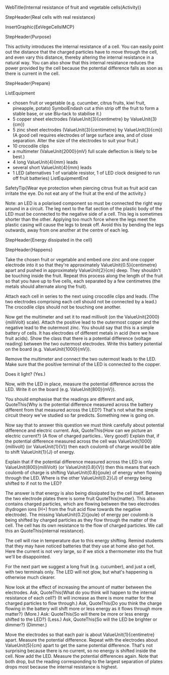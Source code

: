 WebTitle{Internal resistance of fruit and vegetable cells(Activity)}

StepHeader{Real cells with real resistance}

InsertGraphic{EeVegeCellsIMCP}

StepHeader{Purpose}

This activity introduces the internal resistance of a cell. You can easily point out the distance that the charged particles have to move through the cell, and even vary this distance, thereby altering the internal resistance in a natural way. You can also show that this internal resistance reduces the power provided by the cell because the potential difference falls as soon as there is current in the cell.

StepHeader{Prepare}

ListEquipment
- chosen fruit or vegetable (e.g. cucumber, citrus fruits, kiwi fruit, pineapple, potato) SymbolEndash cut a thin strip off the fruit to form a stable base, or use Blu–tack to stabilise it.)
- 5 copper sheet electrodes (ValueUnit{3}{centimetre} by ValueUnit{3}{cm})
- 5 zinc sheet electrodes (ValueUnit{3}{centimetre} by ValueUnit{3}{cm}) (A good cell requires electrodes of large surface area, and of close separation. Alter the size of the electrodes to suit your fruit.)
- 10 crocodile clips
- a multimeter (ValueUnit{2000}{mV} full scale deflection is likely to be best.)
- 4 long ValueUnit{4}{mm} leads
- several short ValueUnit{4}{mm} leads
- 1 LED (alternatives 1 of variable resistor, 1 of LED clock designed to run off fruit batteries)
ListEquipmentEnd

SafetyTip{Wear eye protection when piercing citrus fruit as fruit acid can irritate the eye. Do not eat any of the fruit at the end of the activity.}

Note: an LED is a polarised component so must be connected the right way around in a circuit. The leg next to the flat section of the plastic body of the LED must be connected to the negative side of a cell. This leg is sometimes shorter than the other. Applying too much force where the legs meet the plastic casing will cause the legs to break off. Avoid this by bending the legs outwards, away from one another at the centre of each leg.

StepHeader{Energy dissipated in the cell}

StepHeader{Happens}

Take the chosen fruit or vegetable and embed one zinc and one copper electrode into it so that they're approximately ValueUnit{0.5}{centimetre} apart and pushed in approximately ValueUnit{2}{cm} deep. They shouldn't be touching inside the fruit. Repeat this process along the length of the fruit so that you have up to five cells, each separated by a few centimetres (the metals should alternate along the fruit).

Attach each cell in series to the next using crocodile clips and leads. (The two electrodes comprising each cell should not be connected by a lead.) The crocodile clips should not be touching one another.

Now get the multimeter and set it to read millivolt (on the ValueUnit{2000}{milliVolt} scale). Attach the positive lead to the outermost copper and the negative lead to the outermost zinc. You should say that this is a simple battery of cells. It has electrodes of different metals in acid (here we have fruit acids). Show the class that there is a potential difference (voltage reading) between the two outermost electrodes. Write this battery potential on the board (e.g. ValueUnit{1000}{mV}).

Remove the multimeter and connect the two outermost leads to the LED. Make sure that the positive terminal of the LED is connected to the copper.

Does it light? (Yes.)

Now, with the LED in place, measure the potential difference across the LED. Write it on the board (e.g. ValueUnit{800}{mV}).

You should emphasise that the readings are different and ask, QuoteThis{Why is the potential difference measured across the battery different from that measured across the LED?} That's not what the simple circuit theory we've studied so far predicts. Something new is going on.

Now say that to answer this question we must think carefully about potential difference and electric current. Ask, QuoteThis{How can we picture an electric current?} (A flow of charged particles.. Very good!) Explain that, if the potential difference measured across the cell was ValueUnit{1000}{millivolt} (or ValueUnit{1}{V}) then each coulomb of charge would be able to shift ValueUnit{1}{J} of energy.

Explain that if the potential difference measured across the LED is only ValueUnit{800}{milliVolt} (or ValueUnit{0.8}{V}) then this means that each coulomb of charge is shifting ValueUnit{0.8}{joule} of energy when flowing through the LED. Where is the other ValueUnit{0.2}{J} of energy being shifted to if not to the LED?

The answer is that energy is also being dissipated by the cell itself. Between the two electrode plates there is some fruit QuoteThis{matter}. This also contains charged particles, which are flowing between the two electrodes (hydrogen ions (H+) from the fruit acid flow towards the negative electrode). The missing ValueUnit{0.2}{joule} of energy per coulomb is being shifted by charged particles as they flow through the matter of the cell. The cell has its own resistance to the flow of charged particles. We call this an QuoteThis{internal resistance}.

The cell will rise in temperature due to this energy shifting. Remind students that they may have noticed batteries that they use at home also get hot. Here the current is not very large, so if we stick a thermometer into the fruit we'll be disappointed.

For the next part we suggest a long fruit (e.g. cucumber), and just a cell, with two terminals only. The LED will not glow, but what's happening is otherwise much clearer.

Now look at the effect of increasing the amount of matter between the electrodes. Ask, QuoteThis{What do you think will happen to the internal resistance of each cell?} (It will increase as there is more matter for the charged particles to flow through.) Ask, QuoteThis{Do you think the charge flowing in the battery will shift more or less energy as it flows through more matter?} (More.) Ask: QuoteThis{So will there be more or less energy shifted to the LED?} (Less.) Ask, QuoteThis{So will the LED be brighter or dimmer?} (Dimmer.)

Move the electrodes so that each pair is about ValueUnit{1}{centimetre} apart. Measure the potential difference. Repeat with the electrodes about ValueUnit{5}{cm} apart to get the same potential difference. That's not surprising because there is no current, so no energy is shifted inside the cell. Now add the LED. Measure the potential differences again. Note that both drop, but the reading corresponding to the largest separation of plates drops most because the internal resistance is highest.

